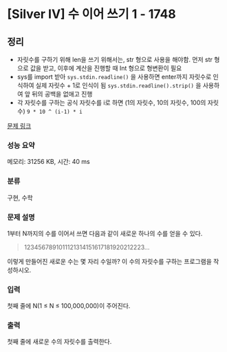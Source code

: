 # [Silver IV] 수 이어 쓰기 1 - 1748 
## 정리
- 자릿수를 구하기 위해 len을 쓰기 위해서는, str 형으로 사용을 해야함.
먼저 str 형으로 값을 받고, 이후에 계산을 진행할 때 Int 형으로 형변환이 필요
- sys를 import 받아 `sys.stdin.readline()` 을 사용하면 enter까지 자릿수로 인식하여 실제 자릿수 + 1로 인식이 됨 
`sys.stdin.readline().strip()` 을 사용하여 앞 뒤의 공백을 없애고 진행
- 각 자릿수를 구하는 공식 자릿수를 i로 하면 (1의 자릿수, 10의 자릿수, 100의 자릿수)
`9 * 10 ^ (i-1) * i`

[문제 링크](https://www.acmicpc.net/problem/1748) 

### 성능 요약

메모리: 31256 KB, 시간: 40 ms

### 분류

구현, 수학

### 문제 설명

<p>1부터 N까지의 수를 이어서 쓰면 다음과 같이 새로운 하나의 수를 얻을 수 있다.</p>

<blockquote>
<p>1234567891011121314151617181920212223...</p>
</blockquote>

<p>이렇게 만들어진 새로운 수는 몇 자리 수일까? 이 수의 자릿수를 구하는 프로그램을 작성하시오.</p>

### 입력 

 <p>첫째 줄에 N(1 ≤ N ≤ 100,000,000)이 주어진다.</p>

### 출력 

 <p>첫째 줄에 새로운 수의 자릿수를 출력한다.</p>


